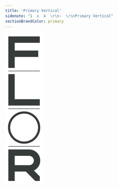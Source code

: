```yaml
---
title: 'Primary Vertical'
sidenote: "1  x  4  \r\n-  \r\nPrimary Vertical"
sectionBrandColor: primary
---
```


[![](Primary-Vertical---Black.png)](Primary%20Vertical%20-%20Black.eps)